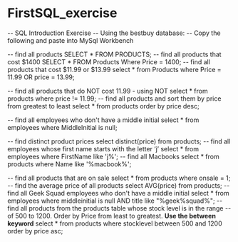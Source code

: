 # FirstSQL_exercise

-- SQL Introduction Exercise
  -- Using the bestbuy database:
 -- Copy the following and paste into MySql Workbench

-- find all products 
 SELECT * FROM PRODUCTS;
-- find all products that cost $1400
 SELECT * FROM Products Where Price = 1400;
-- find all products that cost $11.99 or $13.99
select * from Products where Price = 11.99 OR price = 13.99;
 
-- find all products that do NOT cost 11.99 - using NOT
 select * from products where price != 11.99;
-- find  all products and sort them by price from greatest to least
select * from products order by price desc;
 
-- find all employees who don't have a middle initial
select * from employees where MiddleInitial is null;
 
-- find distinct product prices
 select distinct(price) from products;
-- find all employees whose first name starts with the letter ‘j’
 select * from employees where FirstName like 'j%';
-- find all Macbooks 
select * from products where Name like '%macbook%';
 
-- find all products that are on sale
 select * from products where onsale = 1;
-- find the average price of all products 
 select AVG(price) from products;
-- find all Geek Squad employees who don't have a middle initial 
select * from employees where middleinitial is null AND title like "%geek%squad%";
-- find all products from the products table whose stock level is in the range  -- of 500 to 1200. Order by Price from least to greatest. **Use the between keyword** 
select * from products where stocklevel between 500 and 1200 order by price asc;